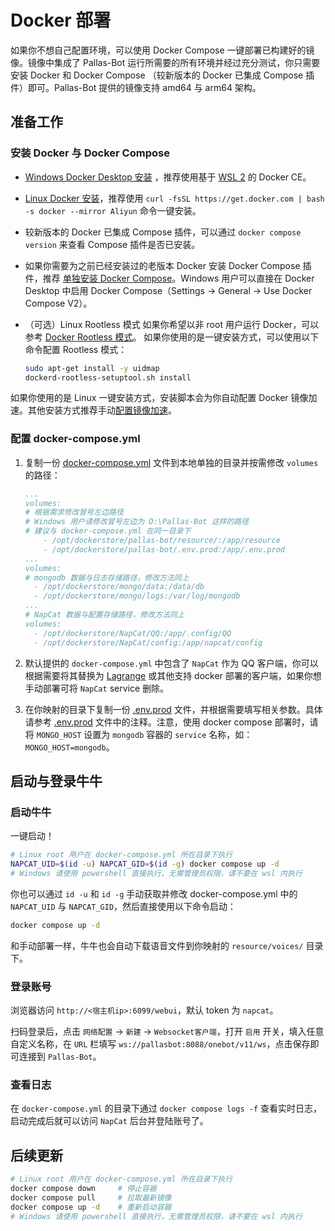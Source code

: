 # Docker 部署

如果你不想自己配置环境，可以使用 Docker Compose 一键部署已构建好的镜像。镜像中集成了 Pallas-Bot 运行所需要的所有环境并经过充分测试，你只需要安装 Docker 和 Docker Compose （较新版本的 Docker 已集成 Compose 插件）即可。Pallas-Bot 提供的镜像支持 amd64 与 arm64 架构。

## 准备工作

### 安装 Docker 与 Docker Compose

- [Windows Docker Desktop 安装](https://docs.docker.com/desktop/install/windows-install/) ，推荐使用基于 [WSL 2](https://learn.microsoft.com/zh-cn/windows/wsl/install) 的 Docker CE。

- [Linux Docker 安装](https://docs.docker.com/engine/install/ubuntu/)，推荐使用 `curl -fsSL https://get.docker.com | bash -s docker --mirror Aliyun` 命令一键安装。

- 较新版本的 Docker 已集成 Compose 插件，可以通过 `docker compose version` 来查看 Compose 插件是否已安装。

- 如果你需要为之前已经安装过的老版本 Docker 安装 Docker Compose 插件，推荐 [单独安装 Docker Compose](https://docs.docker.com/compose/install/other/)。Windows 用户可以直接在 Docker Desktop 中启用 Docker Compose（Settings -> General -> Use Docker Compose V2）。

- （可选）Linux Rootless 模式
  如果你希望以非 root 用户运行 Docker，可以参考 [Docker Rootless 模式](https://docs.docker.com/engine/security/rootless/)。
  如果你使用的是一键安装方式，可以使用以下命令配置 Rootless 模式：

    ```bash
    sudo apt-get install -y uidmap
    dockerd-rootless-setuptool.sh install
    ```

如果你使用的是 Linux 一键安装方式，安装脚本会为你自动配置 Docker 镜像加速。其他安装方式推荐手动[配置镜像加速](https://www.runoob.com/docker/docker-mirror-acceleration.html)。

### 配置 docker-compose.yml

1. 复制一份 [docker-compose.yml](../docker-compose.yml) 文件到本地单独的目录并按需修改 `volumes` 的路径：

    ```yml
    ...
    volumes:
    # 根据需求修改冒号左边路径
    # Windows 用户请修改冒号左边为 D:\Pallas-Bot 这样的路径
    # 建议与 docker-compose.yml 在同一目录下
        - /opt/dockerstore/pallas-bot/resource/:/app/resource
        - /opt/dockerstore/pallas-bot/.env.prod:/app/.env.prod
    ...
    volumes:
    # mongodb 数据与日志存储路径，修改方法同上
      - /opt/dockerstore/mongo/data:/data/db
      - /opt/dockerstore/mongo/logs:/var/log/mongodb
    ...
    # NapCat 数据与配置存储路径，修改方法同上
    volumes:
      - /opt/dockerstore/NapCat/QQ:/app/.config/QQ
      - /opt/dockerstore/NapCat/config:/app/napcat/config
    ```

2. 默认提供的 `docker-compose.yml` 中包含了 `NapCat` 作为 QQ 客户端，你可以根据需要将其替换为 [Lagrange](https://github.com/LagrangeDev/Lagrange.Core/blob/master/Docker_zh.md) 或其他支持 docker 部署的客户端，如果你想手动部署可将 `NapCat` service 删除。

3. 在你映射的目录下复制一份 [.env.prod](../.env.prod) 文件，并根据需要填写相关参数。具体请参考 [.env.prod](../.env.prod) 文件中的注释。注意，使用 docker compose 部署时，请将 `MONGO_HOST` 设置为 `mongodb` 容器的 `service` 名称，如：`MONGO_HOST=mongodb`。

## 启动与登录牛牛

### 启动牛牛

一键启动！

```bash
# Linux root 用户在 docker-compose.yml 所在目录下执行
NAPCAT_UID=$(id -u) NAPCAT_GID=$(id -g) docker compose up -d
# Windows 请使用 powershell 直接执行，无需管理员权限，请不要在 wsl 内执行
```

你也可以通过 `id -u` 和 `id -g` 手动获取并修改 docker-compose.yml 中的 `NAPCAT_UID` 与 `NAPCAT_GID`，然后直接使用以下命令启动：

```bash
docker compose up -d
```

和手动部署一样，牛牛也会自动下载语音文件到你映射的 `resource/voices/` 目录下。

### 登录账号

浏览器访问 `http://<宿主机ip>:6099/webui`，默认 token 为 `napcat`。

扫码登录后，点击 `网络配置` -> `新建` -> `Websocket客户端`，打开 `启用` 开关，填入任意自定义名称，在 `URL` 栏填写 `ws://pallasbot:8088/onebot/v11/ws`，点击保存即可连接到 `Pallas-Bot`。

### 查看日志

在 `docker-compose.yml` 的目录下通过 `docker compose logs -f` 查看实时日志，启动完成后就可以访问 `NapCat` 后台并登陆账号了。

## 后续更新

```bash
# Linux root 用户在 docker-compose.yml 所在目录下执行
docker compose down     # 停止容器
docker compose pull     # 拉取最新镜像
docker compose up -d    # 重新启动容器
# Windows 请使用 powershell 直接执行，无需管理员权限，请不要在 wsl 内执行
```
